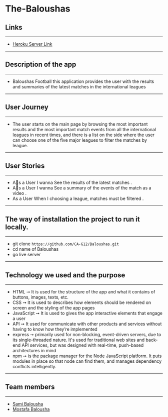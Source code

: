 # The-Baloushas

## Links
---
- [Heroku Server Link](https://thebaaloushas.herokuapp.com/)

---

## Description of the app
---
- Baloushas Football this application provides the user with the results and summaries of the latest matches in the international leagues
---

## User Journey
---
- The user starts on the main page by browsing the most important results and the most important match events from all the international leagues in recent times, and there is a list on the side where the user can choose one of the five major leagues to filter the matches by league.

---

## User Stories
---
- Aِs a User I wanna See the results of the latest matches .
- Aِs a User I wanna See a summary of the events of the match as a video .
- As a User When I choosing a league, matches must be filtered .

---



## The way of installation the project to run it locally.
---
- git clone `https://github.com/CA-G12/Baloushas.git`
- cd name of Baloushas
- go live server
---

## Technology we used and the purpose
---
- HTML ➙ It is used for the structure of the app and what it contains of buttons, images, texts, etc.
- CSS ➙ It is used to describes how elements should be rendered on screen and the styling of the app pages
- JavaScript ➙ It is used to gives the app interactive elements that engage a user
- API ➙ It used for communicate with other products and services without having to know how they’re implemented
- express ➙ primarily used for non-blocking, event-driven servers, due to its single-threaded nature. It's used for traditional web sites and back-end API services, but was designed with real-time, push-based architectures in mind
- npm ➙ is the package manager for the Node JavaScript platform. It puts modules in place so that node can find them, and manages dependency conflicts intelligently.
 
---
  ## Team members
---

- [Sami Balousha](https://github.com/sam96B)
- [Mostafa Balousha](https://github.com/MostafaBalousha123)
